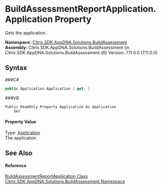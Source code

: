 # BuildAssessmentReportApplication.Application Property 
 

Gets the application.

**Namespace:**&nbsp;<a href="N_Citrix_SDK_AppDNA_Solutions_BuildAssessment">Citrix.SDK.AppDNA.Solutions.BuildAssessment</a><br />**Assembly:**&nbsp;Citrix.SDK.AppDNA.Solutions.BuildAssessment (in Citrix.SDK.AppDNA.Solutions.BuildAssessment.dll) Version: 7.11.0.0 (7.11.0.0)

## Syntax

###C#
```csharp
public Application Application { get; }
```

###VB
```vbnet
Public ReadOnly Property Application As Application
	Get
```


#### Property Value
Type: <a href="T_Citrix_SDK_AppDNA_Application">Application</a><br />The application.

## See Also


#### Reference
<a href="T_Citrix_SDK_AppDNA_Solutions_BuildAssessment_BuildAssessmentReportApplication">BuildAssessmentReportApplication Class</a><br /><a href="N_Citrix_SDK_AppDNA_Solutions_BuildAssessment">Citrix.SDK.AppDNA.Solutions.BuildAssessment Namespace</a><br />